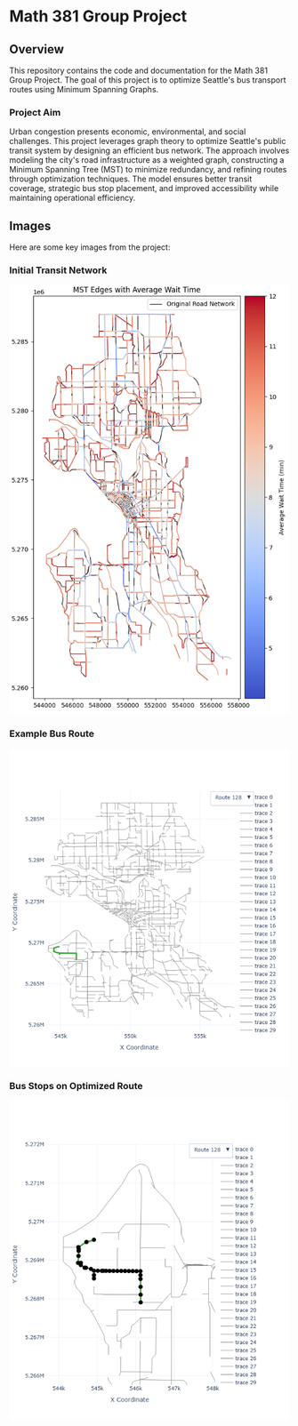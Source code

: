 # Math 381 Group Project

## Overview
This repository contains the code and documentation for the Math 381 Group Project. The goal of this project is to optimize Seattle's bus transport routes using Minimum Spanning Graphs.

### Project Aim
Urban congestion presents economic, environmental, and social challenges. This project leverages graph theory to optimize Seattle's public transit system by designing an efficient bus network. The approach involves modeling the city's road infrastructure as a weighted graph, constructing a Minimum Spanning Tree (MST) to minimize redundancy, and refining routes through optimization techniques. The model ensures better transit coverage, strategic bus stop placement, and improved accessibility while maintaining operational efficiency.

## Images
Here are some key images from the project:

### Initial Transit Network
![Optimized Transit Network](/images/heatmap_final.png)

### Example Bus Route
![Example Bus Route](/images/example_route.png)

### Bus Stops on Optimized Route
![Bus Stops on Route](/images/example_route_with_stops.png)
